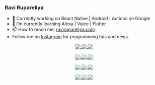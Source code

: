 ### Ravi Rupareliya

- 🔭 Currently working on React Native | Android | Actions on Google
- 🌱 I’m currently learning Alexa | Voice | Flutter
- 📫 How to reach me: [ravirupareliya.com](https://ravirupareliya.com)
- Follow me on [Instagram](https://www.instagram.com/ravi.rupareliya/) for programming tips and news.

<a href="https://www.instagram.com/ravi.rupareliya/" target="_blank">
<!-- insta-feed:START-->
<p align="center">
<img align="center" src=https://scontent-msp1-1.cdninstagram.com/v/t51.2885-15/e35/s150x150/118175330_604822603490734_6882222491011634628_n.jpg?_nc_ht=scontent-msp1-1.cdninstagram.com&_nc_cat=110&_nc_ohc=b6f9IsW4insAX_Ztzok&oh=3f902ae5dd9be7498ce4ee456ee42295&oe=5F6BABF7 />
<img align="center" src=https://scontent-msp1-1.cdninstagram.com/v/t51.2885-15/e35/s150x150/117801930_118850686597100_8281062695853943386_n.jpg?_nc_ht=scontent-msp1-1.cdninstagram.com&_nc_cat=108&_nc_ohc=LQoyLeTO500AX9VQUv0&oh=5653e42db7bdfb9befd83acd085c201c&oe=5F6C1DC0 />
<img align="center" src=https://scontent-msp1-1.cdninstagram.com/v/t51.2885-15/e35/s150x150/117867292_2771207523148452_3241414180657952736_n.jpg?_nc_ht=scontent-msp1-1.cdninstagram.com&_nc_cat=100&_nc_ohc=N8Dod6AcRnYAX8gq1Ju&oh=0e10595c5e36954a58b24565e525c350&oe=5F6BB621 />
</p>
<p align="center">
<img align="center" src=https://scontent-msp1-1.cdninstagram.com/v/t51.2885-15/e35/s150x150/117931678_793632161399712_7562658963115355616_n.jpg?_nc_ht=scontent-msp1-1.cdninstagram.com&_nc_cat=100&_nc_ohc=6YqooKqj_psAX8wTp7I&oh=43e2ef22ef0ded1c1ed65a0a0c383f44&oe=5F6DB5B7 />
<img align="center" src=https://scontent-msp1-1.cdninstagram.com/v/t51.2885-15/e35/s150x150/117747115_220949032661980_1081920512424702093_n.jpg?_nc_ht=scontent-msp1-1.cdninstagram.com&_nc_cat=104&_nc_ohc=vd3mEbq8tikAX9ACcEa&oh=ff99affe7f5e4b5e6a0bfa1d8723a732&oe=5F6B2D96 />
<img align="center" src=https://scontent-msp1-1.cdninstagram.com/v/t51.2885-15/e35/s150x150/117564950_167171931547080_7523565149947571776_n.jpg?_nc_ht=scontent-msp1-1.cdninstagram.com&_nc_cat=100&_nc_ohc=j6wHljSRJu4AX-3h-3K&oh=cd2638312af1c28275d314e5f205bbf9&oe=5F6A5DDD />
</p>
<p align="center">
<img align="center" src=https://scontent-msp1-1.cdninstagram.com/v/t51.2885-15/e35/s150x150/117307859_603477283647910_4747232603067507655_n.jpg?_nc_ht=scontent-msp1-1.cdninstagram.com&_nc_cat=110&_nc_ohc=M9HTFfCt94YAX95_g4y&oh=6cc35b6c62f9f216dae498c13c2de9ce&oe=5F6D6104 />
<img align="center" src=https://scontent-msp1-1.cdninstagram.com/v/t51.2885-15/e35/s150x150/117288606_1432624290459842_4050672627473038302_n.jpg?_nc_ht=scontent-msp1-1.cdninstagram.com&_nc_cat=102&_nc_ohc=JvYVlYeVOyEAX-83UYP&oh=4300a7bf78e47f04438413b690dd84bd&oe=5F6D658F />
<img align="center" src=https://scontent-msp1-1.cdninstagram.com/v/t51.2885-15/e35/s150x150/117309611_594067937926129_8782024436396678820_n.jpg?_nc_ht=scontent-msp1-1.cdninstagram.com&_nc_cat=101&_nc_ohc=nsAnsUl1_GUAX8eBbLd&oh=e6fd4b6ba36169ece447c90a90a1489f&oe=5F6C5E3F />
</p>
<p align="center">
<img align="center" src=https://scontent-msp1-1.cdninstagram.com/v/t51.2885-15/e35/s150x150/117127743_658078131727257_4070559447880632257_n.jpg?_nc_ht=scontent-msp1-1.cdninstagram.com&_nc_cat=109&_nc_ohc=LBRAaiDaCHsAX_c5v6k&oh=32e1f5b28af8d8b232fafc761d984e5c&oe=5F6B9351 />
<img align="center" src=https://scontent-msp1-1.cdninstagram.com/v/t51.2885-15/e35/s150x150/117172054_780830466021649_2450924399071798468_n.jpg?_nc_ht=scontent-msp1-1.cdninstagram.com&_nc_cat=101&_nc_ohc=bFZKziMKp6UAX94qp13&oh=bdaf68abadae7b183f12554c4497c9f7&oe=5F6B0B94 />
<img align="center" src=https://scontent-msp1-1.cdninstagram.com/v/t51.2885-15/e35/s150x150/117259823_1001307370304891_6502717509961734850_n.jpg?_nc_ht=scontent-msp1-1.cdninstagram.com&_nc_cat=111&_nc_ohc=UEJOxrwWNSUAX_4LdRt&oh=c4428d3c7366f1d84aef165641f1ea93&oe=5F6A48E3 />
</p>

<!-- insta-feed:END-->
</a>
